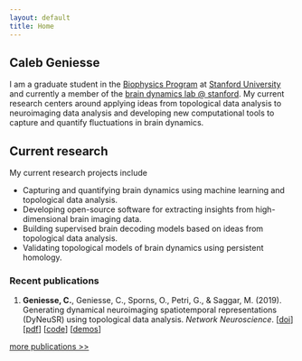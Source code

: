 ```yaml
---
layout: default
title: Home
---
```


## Caleb Geniesse

I am a graduate student in the [Biophysics Program](http://med.stanford.edu/biophysics.html) at [Stanford University](https://www.stanford.edu/) and currently a member of the [brain dynamics lab @ stanford](http://web.stanford.edu/group/bdl/). My current research centers around applying ideas from topological data analysis to neuroimaging data analysis and developing new computational tools to capture and quantify fluctuations in brain dynamics. 



## Current research

My current research projects include 
- Capturing and quantifying brain dynamics using machine learning and topological data analysis.
- Developing open-source software for extracting insights from high-dimensional brain imaging data.
- Building supervised brain decoding models based on ideas from topological data analysis.
- Validating topological models of brain dynamics using persistent homology.
 


### Recent publications

1. **Geniesse, C.**, Geniesse, C., Sporns, O., Petri, G., & Saggar, M. (2019). Generating dynamical neuroimaging spatiotemporal representations (DyNeuSR) using topological data analysis. *Network Neuroscience*. [[doi](https://doi.org/10.1162/netn_a_00093)] [[pdf](https://www.mitpressjournals.org/doi/pdfplus/10.1162/netn_a_00093)] [[code](https://braindynamicslab.github.io/dyneusr)] [[demos](https://braindynamicslab.github.io/dyneusr/demo/)]


[more publications >>](/publications.md)
